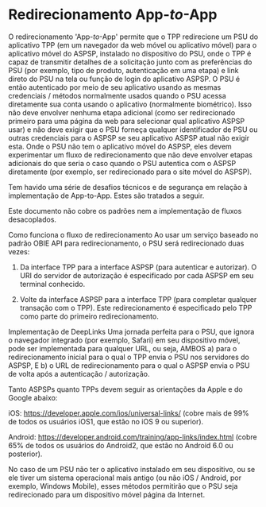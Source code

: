 # Redirecionamento App-*to*-App

O redirecionamento 'App-*to*-App' permite que o TPP redirecione um PSU do aplicativo TPP (em um navegador da web móvel ou aplicativo móvel) para o aplicativo móvel do ASPSP, instalado no dispositivo do PSU, onde o TPP é capaz de transmitir detalhes de a solicitação junto com as preferências do PSU (por exemplo, tipo de produto, autenticação em uma etapa) e link direto do PSU na tela ou função de login do aplicativo ASPSP. O PSU é então autenticado por meio de seu aplicativo usando as mesmas credenciais / métodos normalmente usados ​​quando o PSU acessa diretamente sua conta usando o aplicativo (normalmente biométrico). Isso não deve envolver nenhuma etapa adicional (como ser redirecionado primeiro para uma página da web para selecionar qual aplicativo ASPSP usar) e não deve exigir que o PSU forneça qualquer identificador de PSU ou outras credenciais para o ASPSP se seu aplicativo ASPSP atual não exigir esta. Onde o PSU não tem o aplicativo móvel do ASPSP, eles devem experimentar um fluxo de redirecionamento que não deve envolver etapas adicionais do que seria o caso quando o PSU autentica com o ASPSP diretamente (por exemplo, ser redirecionado para o site móvel do ASPSP).

Tem havido uma série de desafios técnicos e de segurança em relação à implementação de App-to-App. Estes são tratados a seguir.

Este documento não cobre os padrões nem a implementação de fluxos desacoplados.

Como funciona o fluxo de redirecionamento
Ao usar um serviço baseado no padrão OBIE API para redirecionamento, o PSU será redirecionado duas vezes:

1. Da interface TPP para a interface ASPSP (para autenticar e autorizar). O URI do servidor de autorização é especificado por cada ASPSP em seu terminal conhecido.

2. Volte da interface ASPSP para a interface TPP (para completar qualquer transação com o TPP). Este redirecionamento é especificado pelo TPP como parte do primeiro redirecionamento.

Implementação de DeepLinks
Uma jornada perfeita para o PSU, que ignora o navegador integrado (por exemplo, Safari) em seu dispositivo móvel, pode ser implementada para qualquer URL, ou seja, AMBOS a) para o redirecionamento inicial para o qual o TPP envia o PSU nos servidores do ASPSP, E b) o URL de redirecionamento para o qual o ASPSP envia o PSU de volta após a autenticação / autorização.

Tanto ASPSPs quanto TPPs devem seguir as orientações da Apple e do Google abaixo:

iOS: https://developer.apple.com/ios/universal-links/ (cobre mais de 99% de todos os usuários iOS1, que estão no iOS 9 ou superior).

Android: https://developer.android.com/training/app-links/index.html (cobre 65% de todos os usuários do Android2, que estão no Android 6.0 ou posterior).

No caso de um PSU não ter o aplicativo instalado em seu dispositivo, ou se ele tiver um sistema operacional mais antigo (ou não iOS / Android, por exemplo, Windows Mobile), esses métodos permitirão que o PSU seja redirecionado para um dispositivo móvel página da Internet.